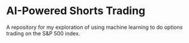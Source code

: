 # AI-Powered Shorts Trading

A repository for my exploration of using machine learning to do options trading on the S&P 500 index.
